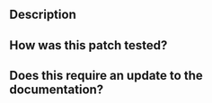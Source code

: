 <!--
Thanks for sending a pull request!  Here are some tips for you:
 
  1. If the PR is unfinished, add '[DRAFT]' in your PR title, e.g., '[DRAFT] Your PR title ...'.
  2. Be sure to keep the PR description updated to reflect all changes.
  3. Please write your PR title to summarize what this PR proposes.
  4. If applicable, include the corresponding issue number in the PR title and link it in the body.
-->

## Description

<!--
- Describe why we need the change.
- Describe what this PR changes.
 
If this PR resolves an issue be sure to include "Resolves #XXX" to correctly link and close the issue upon merge. Please link the JIRA issue if there is an associated one.
-->

## How was this patch tested?

<!--
If tests were added, say they were added here. Please make sure to test the changes thoroughly including negative and positive cases if possible.
If the changes were tested in any way other than unit tests, please clarify how you tested step by step (ideally copy and paste-able, so that other reviewers can test and check, and descendants can verify in the future).
If the changes were not tested, please explain why.
-->



## Does this require an update to the documentation?